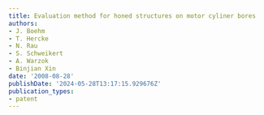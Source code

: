 ```yaml
---
title: Evaluation method for honed structures on motor cyliner bores
authors:
- J. Boehm
- T. Hercke
- N. Rau
- S. Schweikert
- A. Warzok
- Binjian Xin
date: '2008-08-28'
publishDate: '2024-05-28T13:17:15.929676Z'
publication_types:
- patent
---
```

